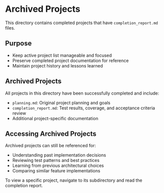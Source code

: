 # Archived Projects

This directory contains completed projects that have `completion_report.md` files.

## Purpose

- Keep active project list manageable and focused
- Preserve completed project documentation for reference
- Maintain project history and lessons learned

## Archived Projects

All projects in this directory have been successfully completed and include:
- `planning.md`: Original project planning and goals
- `completion_report.md`: Test results, coverage, and acceptance criteria review
- Additional project-specific documentation

## Accessing Archived Projects

Archived projects can still be referenced for:
- Understanding past implementation decisions
- Reviewing test patterns and best practices
- Learning from previous architectural choices
- Comparing similar feature implementations

To view a specific project, navigate to its subdirectory and read the completion report.
